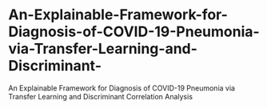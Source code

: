 # An-Explainable-Framework-for-Diagnosis-of-COVID-19-Pneumonia-via-Transfer-Learning-and-Discriminant-
An Explainable Framework for Diagnosis of COVID-19 Pneumonia via Transfer Learning and Discriminant Correlation Analysis
